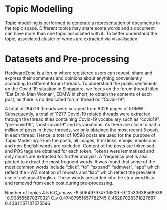 # Topic Modelling

Topic modelling is performed to generate a representation of documents in the topic space. Different topics may share some words and a document can have more than one topic associated with it. To better understand the topic, associated cluster of words are extracted via visualisation.


# Datasets and Pre-processing
HardwareZone is a forum where registered users can repost, share and express their comments and opinions about anything conveniently according to different forum threads. To understand the public sentiments on the Covid-19 situation in Singapore, we focus on the forum thread titled “Eat Drink Man Woman”, EDMW in short, to obtain the contents of each post, as there is no dedicated forum thread on “Covid-19”. 

A total of 184716 threads were scraped from 9326 pages of EDMW . Subsequently, a total of 11277 Covid-19 related threads were extracted through the thread titles containing Covid-19 vocabulary such as “covid19”, “pre-covid19”, “post-covid19” and its variations. As there are close to half a million of posts in these threads, we only obtained the most recent 5 posts in each thread. Hence, a total of 10598 posts are used for the purpose of Topic Modelling. From the posts, all images, html links, emojis, emoticons and non-English words are excluded. Content of the posts are tokenised and POS tags are obtained for each token. Tokens were lemmatised and only nouns are extracted for further analysis. A frequency plot is also plotted to extract the most frequent words. It was found that some of the most common words include “click”, “to”, “expand”, “edmwer”, “app” which reflect the HWZ notation of reposts and “liao" which reflect the prevalent use of colloquial English. These words are added into the stop word lists and removed from each post during pre-processing.

Number of topics	          4	                   5                     	6
C_umass  	          -9.506497974706509	  -9.10533638568538	    -8.908555870270321
C_v  	              0.47487951657782745	  0.45287028371827687	  0.43811157137575596

